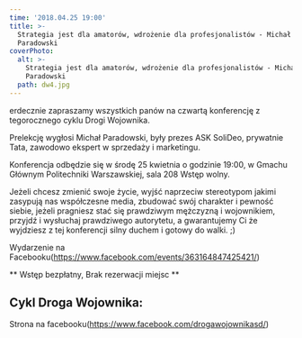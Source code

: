 ```yaml
---
time: '2018.04.25 19:00'
title: >-
  Strategia jest dla amatorów, wdrożenie dla profesjonalistów - Michał
  Paradowski
coverPhoto:
  alt: >-
    Strategia jest dla amatorów, wdrożenie dla profesjonalistów - Michał
    Paradowski
  path: dw4.jpg
---
```

erdecznie zapraszamy wszystkich panów na czwartą konferencję z tegorocznego cyklu Drogi Wojownika. 

Prelekcję wygłosi Michał Paradowski, były prezes ASK SoliDeo, prywatnie Tata, zawodowo ekspert w sprzedaży i marketingu. 

Konferencja odbędzie się w środę 25 kwietnia o godzinie 19:00, w Gmachu Głównym Politechniki Warszawskiej, sala 208
Wstęp wolny. 

Jeżeli chcesz zmienić swoje życie, wyjść naprzeciw stereotypom jakimi zasypują nas współczesne media, zbudować swój charakter i pewność siebie, jeżeli pragniesz stać się prawdziwym mężczyzną i wojownikiem, przyjdź i wysłuchaj prawdziwego autorytetu, a gwarantujemy Ci że wyjdziesz z tej konferencji silny duchem i gotowy do walki. ;)


Wydarzenie na Facebooku(https://www.facebook.com/events/363164847425421/)<br />


** Wstęp bezpłatny, Brak rezerwacji miejsc **



## Cykl Droga Wojownika:
Strona na facebooku(https://www.facebook.com/drogawojownikasd/)